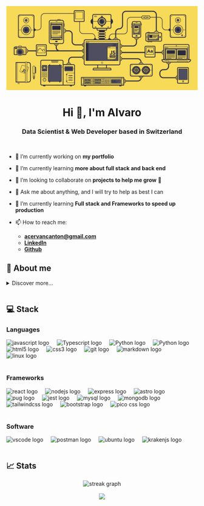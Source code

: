 <p><img src="https://raw.githubusercontent.com/JackGraymer/JackGraymer/main/src/img/javascript.gif" alt="Javascript Banner"></p>
<h1 align="center">Hi 👋, I'm Alvaro</h1>
<h3 align="center">Data Scientist & Web Developer based in Switzerland</h3>

<br>

<ul>
<li><p>🔭 I’m currently working on <strong>my portfolio</strong></p>
</li>
<li><p>🌱 I’m currently learning <strong>more about full stack and back end</strong></p>
</li>
<li><p>👯 I’m looking to collaborate on <strong>projects to help me grow</strong> 🌱</p>
</li>
<li><p>💬 Ask me about anything, and I will try to help as best I can</p>
</li>
<li><p>🌱 I’m currently learning <strong>Full stack and Frameworks to speed up production</strong></p>
</li>
<li><p>📫 How to reach me:</p>
<ul>
<li><strong><a href="mailto:&#97;&#99;&#x65;&#114;&#118;&#97;&#110;&#x63;&#x61;&#110;&#116;&#x6f;&#x6e;&#x40;&#x67;&#x6d;&#x61;&#x69;&#x6c;&#x2e;&#x63;&#111;&#x6d;">&#97;&#99;&#x65;&#114;&#118;&#97;&#110;&#x63;&#x61;&#110;&#116;&#x6f;&#x6e;&#x40;&#x67;&#x6d;&#x61;&#x69;&#x6c;&#x2e;&#x63;&#111;&#x6d;</a></strong></li>
<li><strong><a href="https://www.linkedin.com/in/alvaro-cervan-canton-1085551b3/">LinkedIn</a></strong></li>
<li><strong><a href="https://github.com/JackGraymer">Github</a></strong></li>
</ul>
</li>
</ul>
<h2 id="🧔-about-me">🧔 About me</h2>
<details>
<summary>Discover more... </summary>

<h3 id="🔥-motivation">🔥 Motivation</h3>
<p>Computers always attracted my attention, all the information and endless content, programs and games to discover were amazing.
After a while, it became a common thing to think about (without any technical knowledge) how I would have done it: this game is missing this, this webpage misses that feature, etc.</p>
<p>So it was more and more exciting to have the skills to one day be able to make those changes or create something from scratch.</p>
<blockquote>
<p>The programmers of tomorrow are the <em>wizards of the future</em>.</p>
</blockquote>
<blockquote>
<p>It is the closest thing we have to <strong>super powers</strong>.</p>
</blockquote>
<br>

<h3 id="🖥️-the-web-developer-way">🖥️ The Web Developer Way</h3>
<p>As a kid I always loved videogames and computers, but also outdoors and sports.
I finally decided to go for a Sport Science degree and a Masters in Education and Teaching.</p>
<p>Had my time and experience as a teacher, and it was wonderful, a bit stressful but other than that pretty enjoyable and rewarding.</p>
<p>After deciding to move abroad to 🇨🇭 <strong>Switzerland</strong>, I started a journey to teach myself <strong>Full Stack Web Development</strong>, and found an amazing open source curriculum: <a href="https://www.theodinproject.com/dashboard">The Odin Project</a></p>
<p>That was early 2022, and after a bit more than a year of studying, reading, watching and following tutorials and doing some projects, I have finally finished the curriculum and ready to move on to the industry.</p>
<br>

<h3 id="🛠️-jack-of-all-trades">🛠️ Jack of All Trades</h3>
<p>As mentioned before, I got a Bachelor&#39;s and Master&#39;s degree and self education in Web Development.
But even before that, I have been so many things...
My entire adult life has beeen full of part-time and summer touching <strong>a lot of areas</strong>, here are some of those:</p>
<ul>
<li>Open Source contributor</li>
<li>Physical Education Teacher</li>
<li>Software translator</li>
<li>Construction worker</li>
<li>Swimming instructor</li>
<li>Bike mechanic</li>
<li>Kitchen help</li>
</ul>
<p>And then some more. It was a incredible and bumpy ride, but now it&#39;s time to settle down in something more creative and specific.
And none of those have been wasted time, in every one I have learnt valuable lessons and skills that brought me to be who I am today</p>
</details>
<br>

<h2 id="💻-stack">💻 Stack</h2>
<h3 id="languages">Languages</h3>
<div align="left">
  <img src="https://cdn.jsdelivr.net/gh/devicons/devicon/icons/javascript/javascript-original.svg" height="50" alt="javascript logo"  />
  <img width="12" />
  <img src="https://cdn.jsdelivr.net/gh/devicons/devicon/icons/typescript/typescript-original.svg" height="50" alt="Typescript logo"  />
  <img width="12" />
  <img src="https://cdn.jsdelivr.net/gh/devicons/devicon/icons/python/python-original.svg" height="50" alt="Python logo"  />
  <img width="12" />
  <img src="https://cdn.jsdelivr.net/gh/devicons/devicon/icons/r/r-original.svg" height="50" alt="Python logo"  />
  <img width="12" />
  <img src="https://cdn.jsdelivr.net/gh/devicons/devicon/icons/html5/html5-original.svg" height="50" alt="html5 logo"  />
  <img width="12" />
  <img src="https://cdn.jsdelivr.net/gh/devicons/devicon/icons/css3/css3-original.svg" height="50" alt="css3 logo"  />
  <img width="12" />
  <img src="https://cdn.simpleicons.org/git/F05032" height="50" alt="git logo"  />
  <img width="12" />
  <img src="https://skillicons.dev/icons?i=md" height="50" alt="markdown logo"  />
  <img width="12" />
  <img src="https://cdn.jsdelivr.net/gh/devicons/devicon/icons/linux/linux-original.svg" height="50" alt="linux logo"  />
</div>

<br>

<h3 id="frameworks">Frameworks</h3>
<div align="left">
  <img src="https://cdn.jsdelivr.net/gh/devicons/devicon/icons/react/react-original.svg" height="50" alt="react logo"  />
  <img width="12" />
  <img src="https://cdn.jsdelivr.net/gh/devicons/devicon/icons/nodejs/nodejs-original.svg" height="50" alt="nodejs logo"  />
  <img width="12" />
  <img src="https://skillicons.dev/icons?i=express" height="50" alt="express logo"  />
  <img width="12" />
  <!--<img src="https://cdn.jsdelivr.net/gh/devicons/devicon/icons/django/django-plain.svg" height="50" alt="Python logo"  />
  <img width="12" />-->
  <!--<img src="https://cdn.icon-icons.com/icons2/2107/PNG/512/file_type_django_icon_130645.png" height="50" alt="Python logo"  />
  <img width="12" />-->
  <img src="https://cdn.simpleicons.org/astro/FF5D01" height="50" alt="astro logo"  />
  <img width="12" />
  <img src="https://skillicons.dev/icons?i=pug" height="50" alt="pug logo"  />
  <img width="12" />
  <img src="https://cdn.jsdelivr.net/gh/devicons/devicon/icons/jest/jest-plain.svg" height="50" alt="jest logo"  />
  <img width="12" />
  <img src="https://cdn.jsdelivr.net/gh/devicons/devicon/icons/mysql/mysql-original.svg" height="50" alt="mysql logo"  />
  <img width="12" />
  <img src="https://cdn.simpleicons.org/mongodb/47A248" height="50" alt="mongodb logo"  />
  <img width="12" />
  <img src="https://cdn.simpleicons.org/tailwindcss/06B6D4" height="50" alt="tailwindcss logo"  />
  <img width="12" />
  <img src="https://cdn.simpleicons.org/bootstrap/7952B3" height="50" alt="bootstrap logo"  />
  <img width="12" />
  <img src="https://www.vectorlogo.zone/logos/picocss/picocss-icon.svg" height="50" alt="pico css logo"  />
</div>

<br>

<h3 id="software">Software</h3>
<div align="left">
  <img src="https://cdn.jsdelivr.net/gh/devicons/devicon/icons/vscode/vscode-original.svg" height="50" alt="vscode logo"  />
  <img width="12" />
  <img src="https://cdn.simpleicons.org/postman/FF6C37" height="50" alt="postman logo"  />
  <img width="12" />
  <img src="https://cdn.simpleicons.org/ubuntu/E95420" height="50" alt="ubuntu logo"  />
  <img width="12" />
  <img src="https://cdn.simpleicons.org/gitkraken/179287" height="50" alt="krakenjs logo"  />
</div>

<br>

<h2 id="📈-stats">📈 Stats</h2>
<div align=center>
<img src="https://streak-stats.demolab.com?user=jackgraymer&locale=en&mode=daily&theme=dark&hide_border=false&border_radius=5&order=3" height="250" alt="streak graph"  />

<br>
 
<br>

<img height="250" src="https://github-readme-stats-jackgraymer.vercel.app/api/top-langs/?username=jackgraymer&layout=compact&custom_title=Most%20used%20languages&langs_count=10&include_all_commits=true&hide_progress=false&hide_border=false&theme=dark&hide=">

</div>

<!--
 https://profile-readme-generator.com/

  https://rahuldkjain.github.io/gh-profile-readme-generator/
-->
